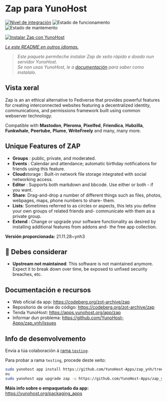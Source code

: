 <!--
NOTA: Este README foi creado automáticamente por <https://github.com/YunoHost/apps/tree/master/tools/readme_generator>
NON debe editarse manualmente.
-->

# Zap para YunoHost

[![Nivel de integración](https://dash.yunohost.org/integration/zap.svg)](https://dash.yunohost.org/appci/app/zap) ![Estado de funcionamento](https://ci-apps.yunohost.org/ci/badges/zap.status.svg) ![Estado de mantemento](https://ci-apps.yunohost.org/ci/badges/zap.maintain.svg)

[![Instalar Zap con YunoHost](https://install-app.yunohost.org/install-with-yunohost.svg)](https://install-app.yunohost.org/?app=zap)

*[Le este README en outros idiomas.](./ALL_README.md)*

> *Este paquete permíteche instalar Zap de xeito rápido e doado nun servidor YunoHost.*  
> *Se non usas YunoHost, le a [documentación](https://yunohost.org/install) para saber como instalalo.*

## Vista xeral

Zap is an an ethical alternative to Fediverse that provides powerful features for creating interconnected websites featuring a decentralized identity, communications, and permissions framework built using common webserver technology.

Compatible with **Mastodon**, **Pleroma**, **Pixelfed**, **Friendica**, **Hubzilla**, **Funkwhale**, **Peertube**, **Plume**, **WriteFreely** and many, many more.

## Unique Features of ZAP

- **Groups** : public, private, and moderated.
- **Events** : Calendar and attendance; automatic birthday notifications for friends using this feature.
- **Cloud**storage : Built-in network file storage integrated with social networking access.
- **Editor** : Supports both markdown and bbcode. Use either or both - if you want.
- **Share**: Drag-and-drop a number of different things such as files, photos, webpages, maps, phone numbers to share- them.
- **Lists**: Sometimes referred to as circles or aspects, this lets you define your own groups of related friends and- communicate with them as a private group.
- **Extend** : Change or upgrade your software functionality as desired by installing additional features from addons and- the free app collection.


**Versión proporcionada:** 21.11.28~ynh3
## :red_circle: Debes considerar

- **Upstream not maintained**: This software is not maintained anymore. Expect it to break down over time, be exposed to unfixed security breaches, etc.

## Documentación e recursos

- Web oficial da app: <https://codeberg.org/zot-archive/zap>
- Repositorio de orixe do código: <https://codeberg.org/zot-archive/zap>
- Tenda YunoHost: <https://apps.yunohost.org/app/zap>
- Informar dun problema: <https://github.com/YunoHost-Apps/zap_ynh/issues>

## Info de desenvolvemento

Envía a túa colaboración á [rama `testing`](https://github.com/YunoHost-Apps/zap_ynh/tree/testing).

Para probar a rama `testing`, procede deste xeito:

```bash
sudo yunohost app install https://github.com/YunoHost-Apps/zap_ynh/tree/testing --debug
ou
sudo yunohost app upgrade zap -u https://github.com/YunoHost-Apps/zap_ynh/tree/testing --debug
```

**Máis info sobre o empaquetado da app:** <https://yunohost.org/packaging_apps>
